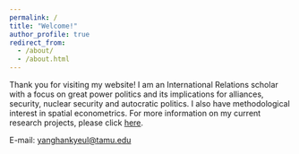 ```yaml
---
permalink: /
title: "Welcome!"
author_profile: true
redirect_from: 
  - /about/
  - /about.html
---
```


Thank you for visiting my website!
I am an International Relations scholar with a focus on great power politics and its implications for alliances, security, nuclear security and autocratic politics. I also have methodological interest in spatial econometrics. For more information on my current research projects, please click [here](https://yanghankyeul.github.io/research/).

E-mail: yanghankyeul@tamu.edu




